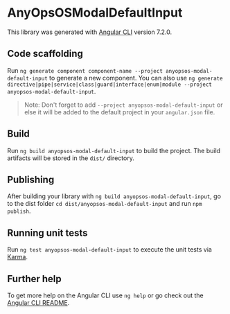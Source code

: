 # AnyOpsOSModalDefaultInput

This library was generated with [Angular CLI](https://github.com/angular/angular-cli) version 7.2.0.

## Code scaffolding

Run `ng generate component component-name --project anyopsos-modal-default-input` to generate a new component. You can also use `ng generate directive|pipe|service|class|guard|interface|enum|module --project anyopsos-modal-default-input`.
> Note: Don't forget to add `--project anyopsos-modal-default-input` or else it will be added to the default project in your `angular.json` file. 

## Build

Run `ng build anyopsos-modal-default-input` to build the project. The build artifacts will be stored in the `dist/` directory.

## Publishing

After building your library with `ng build anyopsos-modal-default-input`, go to the dist folder `cd dist/anyopsos-modal-default-input` and run `npm publish`.

## Running unit tests

Run `ng test anyopsos-modal-default-input` to execute the unit tests via [Karma](https://karma-runner.github.io).

## Further help

To get more help on the Angular CLI use `ng help` or go check out the [Angular CLI README](https://github.com/angular/angular-cli/blob/master/README.md).
